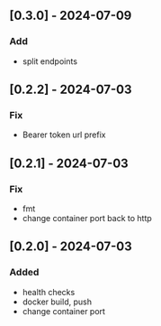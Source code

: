 ## [0.3.0] - 2024-07-09
### Add

- split endpoints

## [0.2.2] - 2024-07-03
### Fix

- Bearer token url prefix

## [0.2.1] - 2024-07-03

### Fix

- fmt
- change container port back to http

## [0.2.0] - 2024-07-03

### Added

- health checks
- docker build, push
- change container port